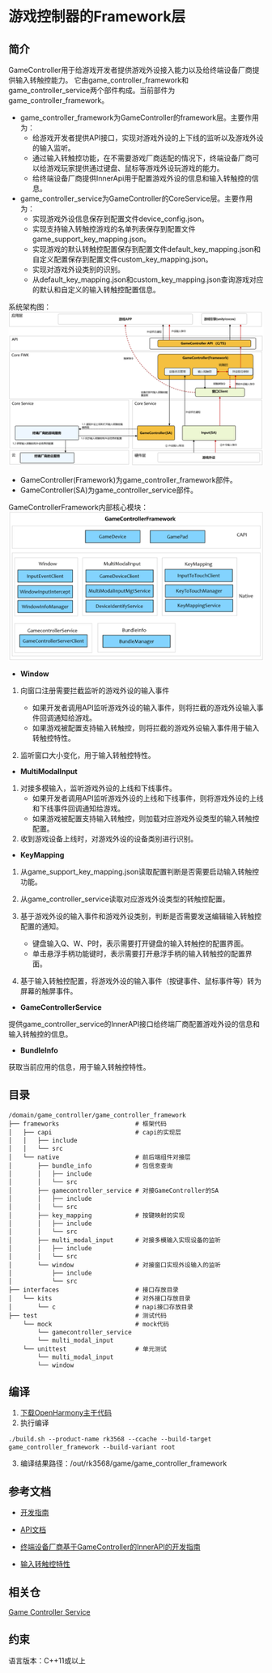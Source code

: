 # 游戏控制器的Framework层

## 简介

GameController用于给游戏开发者提供游戏外设接入能力以及给终端设备厂商提供输入转触控能力。
它由game_controller_framework和game_controller_service两个部件构成。当前部件为game_controller_framework。

- game_controller_framework为GameController的framework层。主要作用为：
    - 给游戏开发者提供API接口，实现对游戏外设的上下线的监听以及游戏外设的输入监听。
    - 通过输入转触控功能，在不需要游戏厂商适配的情况下，终端设备厂商可以给游戏玩家提供通过键盘、鼠标等游戏外设玩游戏的能力。
    - 给终端设备厂商提供InnerApi用于配置游戏外设的信息和输入转触控的信息。
- game_controller_service为GameController的CoreService层。主要作用为：
    - 实现游戏外设信息保存到配置文件device_config.json。
    - 实现支持输入转触控游戏的名单列表保存到配置文件game_support_key_mapping.json。
    - 实现游戏的默认转触控配置保存到配置文件default_key_mapping.json和自定义配置保存到配置文件custom_key_mapping.json。
    - 实现对游戏外设类别的识别。
    - 从default_key_mapping.json和custom_key_mapping.json查询游戏对应的默认和自定义的输入转触控配置信息。

系统架构图：
![系统架构图](./figures/system_arch.PNG)

- GameController(Framework)为game_controller_framework部件。
- GameController(SA)为game_controller_service部件。

GameControllerFramework内部核心模块：
![代码架构图](./figures/code_arch.PNG)

- **Window**

1) 向窗口注册需要拦截监听的游戏外设的输入事件
    - 如果开发者调用API监听游戏外设的输入事件，则将拦截的游戏外设输入事件回调通知给游戏。
    - 如果游戏被配置支持输入转触控，则将拦截的游戏外设输入事件用于输入转触控特性。

2) 监听窗口大小变化，用于输入转触控特性。

- **MultiModalInput**

1) 对接多模输入，监听游戏外设的上线和下线事件。
    - 如果开发者调用API监听游戏外设的上线和下线事件，则将游戏外设的上线和下线事件回调通知给游戏。
    - 如果游戏被配置支持输入转触控，则加载对应游戏外设类型的输入转触控配置。
2) 收到游戏设备上线时，对游戏外设的设备类别进行识别。

- **KeyMapping**

1) 从game_support_key_mapping.json读取配置判断是否需要启动输入转触控功能。

2) 从game_controller_service读取对应游戏外设类型的转触控配置。

3) 基于游戏外设的输入事件和游戏外设类别，判断是否需要发送编辑输入转触控配置的通知。
    - 键盘输入Q、W、P时，表示需要打开键盘的输入转触控的配置界面。
    - 单击悬浮手柄功能键时，表示需要打开悬浮手柄的输入转触控的配置界面。

4) 基于输入转触控配置，将游戏外设的输入事件（按键事件、鼠标事件等）转为屏幕的触屏事件。

- **GameControllerService**

提供game_controller_service的InnerAPI接口给终端厂商配置游戏外设的信息和输入转触控的信息。

- **BundleInfo**

获取当前应用的信息，用于输入转触控特性。

## 目录

```
/domain/game_controller/game_controller_framework
├── frameworks                     # 框架代码
│   ├── capi                       # capi的实现层
│   │   ├── include
│   │   └── src
│   └── native                     # 前后端组件对接层
│       ├── bundle_info            # 包信息查询
│       │   ├── include
│       │   └── src
│       ├── gamecontroller_service # 对接GameController的SA
│       │   ├── include
│       │   └── src
│       ├── key_mapping            # 按键映射的实现
│       │   ├── include
│       │   └── src
│       ├── multi_modal_input      # 对接多模输入实现设备的监听
│       │   ├── include
│       │   └── src
│       └── window                 # 对接窗口实现外设输入的监听
│           ├── include
│           └── src  
├── interfaces                     # 接口存放目录 
│   └── kits                       # 对外接口存放目录 
│       └── c                      # napi接口存放目录
├── test                           # 测试代码
    └── mock                       # mock代码
        └── gamecontroller_service
        └── multi_modal_input
    └── unittest                   # 单元测试  
        └── multi_modal_input 
        └── window   
```

## 编译

1. [下载OpenHarmony主干代码](https://www.openharmony.cn/download/)
2. 执行编译

```shell
./build.sh --product-name rk3568 --ccache --build-target game_controller_framework --build-variant root
```

3. 编译结果路径：/out/rk3568/game/game_controller_framework

## 参考文档

- [开发指南](https://gitcode.com/weixin_42784160/docs/blob/master/zh-cn/application-dev/game-controller/Readme-CN.md)

- [API文档](https://gitcode.com/weixin_42784160/docs/blob/master/zh-cn/application-dev/reference/apis-game-controller-kit/Readme-CN.md)

- [终端设备厂商基于GameController的InnerAPI的开发指南](https://gitcode.com/openharmony-sig/game_game_controller_framework/wiki/Home.md)

- [输入转触控特性](https://gitcode.com/openharmony-sig/game_game_controller_framework/wiki/Home.md)

## 相关仓

[Game Controller Service](https://gitcode.com/openharmony-sig/game_game_controller_service)

## 约束

语言版本：C++11或以上